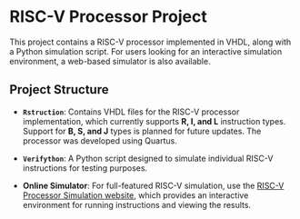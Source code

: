 # RISC-V Processor Project

This project contains a RISC-V processor implemented in VHDL, along with a Python simulation script. For users looking for an interactive simulation environment, a web-based simulator is also available.

## Project Structure

- **`Rstruction`**: Contains VHDL files for the RISC-V processor implementation, which currently supports **R, I, and L** instruction types. Support for **B, S, and J** types is planned for future updates. The processor was developed using Quartus.

- **`Verifython`**: A Python script designed to simulate individual RISC-V instructions for testing purposes. 

- **Online Simulator**: For full-featured RISC-V simulation, use the [RISC-V Processor Simulation website](https://matthiasgermain.github.io/RISC-V-Processor/), which provides an interactive environment for running instructions and viewing the results.


